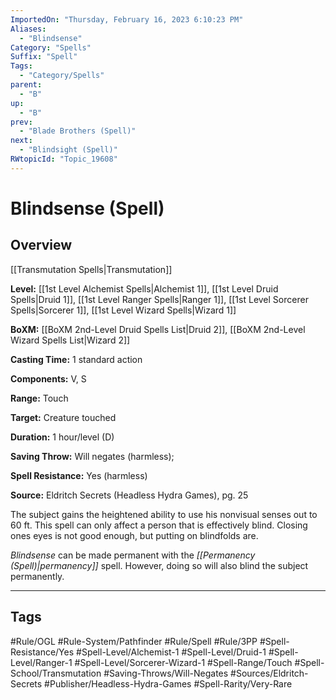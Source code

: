 ```yaml
---
ImportedOn: "Thursday, February 16, 2023 6:10:23 PM"
Aliases:
  - "Blindsense"
Category: "Spells"
Suffix: "Spell"
Tags:
  - "Category/Spells"
parent:
  - "B"
up:
  - "B"
prev:
  - "Blade Brothers (Spell)"
next:
  - "Blindsight (Spell)"
RWtopicId: "Topic_19608"
---
```

# Blindsense (Spell)
## Overview
[[Transmutation Spells|Transmutation]]

**Level:** [[1st Level Alchemist Spells|Alchemist 1]], [[1st Level Druid Spells|Druid 1]], [[1st Level Ranger Spells|Ranger 1]], [[1st Level Sorcerer Spells|Sorcerer 1]], [[1st Level Wizard Spells|Wizard 1]]

**BoXM:** [[BoXM 2nd-Level Druid Spells List|Druid 2]], [[BoXM 2nd-Level Wizard Spells List|Wizard 2]]

**Casting Time:** 1 standard action

**Components:** V, S

**Range:** Touch

**Target:** Creature touched

**Duration:** 1 hour/level (D)

**Saving Throw:** Will negates (harmless);

**Spell Resistance:** Yes (harmless)

**Source:** Eldritch Secrets (Headless Hydra Games), pg. 25

The subject gains the heightened ability to use his nonvisual senses out to 60 ft. This spell can only affect a person that is effectively blind. Closing ones eyes is not good enough, but putting on blindfolds are.

*Blindsense* can be made permanent with the *[[Permanency (Spell)|permanency]]* spell. However, doing so will also blind the subject permanently.


---
## Tags
#Rule/OGL #Rule-System/Pathfinder #Rule/Spell #Rule/3PP #Spell-Resistance/Yes #Spell-Level/Alchemist-1 #Spell-Level/Druid-1 #Spell-Level/Ranger-1 #Spell-Level/Sorcerer-Wizard-1 #Spell-Range/Touch #Spell-School/Transmutation #Saving-Throws/Will-Negates #Sources/Eldritch-Secrets #Publisher/Headless-Hydra-Games #Spell-Rarity/Very-Rare

